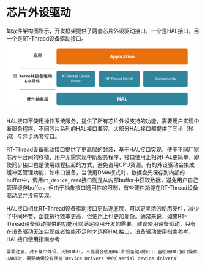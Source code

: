 # 芯片外设驱动
如软件架构图所示，开发框架提供了两套芯片外设驱动接口，一个是HAL接口，另一个是RT-Thread设备驱动接口。
![sdk arch](../../assets/sdk_arch_diagram.png)

HAL接口不使用操作系统服务，提供了所有芯片外设支持的功能，需要用户实现中断服务程序，不同芯片系列的HAL接口兼容。大部分HAL接口都提供了同步（轮询）与异步两套接口。

RT-Thread设备驱动接口提供了更高层的封装，基于HAL接口实现，便于不同厂家芯片平台间的移植，用户无需实现中断服务程序，接口使用上相对HAL更简单，即使同步接口也是使用线程挂起的方式，避免占用CPU资源。有的外设驱动会集成缓冲区管理功能，如串口设备，当使用DMA模式时，数据会先保存到内部的buffer中，调用`rt_device_read`接口则是从内部buffer中获取数据，避免用户自己管理缓存buffer。但由于抽象接口通用性的限制，有些硬件功能在RT-Thread设备驱动层并没有实现。

HAL接口相比RT-Thread设备驱动接口更贴近底层，可以更灵活的使用硬件，减少了中间环节，函数执行效率更高，但使用上也更加复杂。通常来说，如果RT-Thread设备驱动提供的功能可以满足应用开发的需要，建议使用设备驱动，只有在设备驱动无法实现或者性能不足时才选择HAL接口。设备驱动使用指南参考[](/drivers/index.md)，HAL接口使用指南参考[](/hal/index.md)


```{warning}
需要注意，对于某个外设，比如UART，不能混合使用HAL和设备驱动接口，当使用HAL接口操作UART时，需要确保没有使能`Device Drivers`中的`serial device drivers`
```